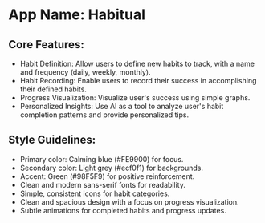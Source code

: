# **App Name**: Habitual

## Core Features:

- Habit Definition: Allow users to define new habits to track, with a name and frequency (daily, weekly, monthly).
- Habit Recording: Enable users to record their success in accomplishing their defined habits.
- Progress Visualization: Visualize user's success using simple graphs.
- Personalized Insights: Use AI as a tool to analyze user's habit completion patterns and provide personalized tips.

## Style Guidelines:

- Primary color: Calming blue (#FE9900) for focus.
- Secondary color: Light grey (#ecf0f1) for backgrounds.
- Accent: Green (#98F5F9) for positive reinforcement.
- Clean and modern sans-serif fonts for readability.
- Simple, consistent icons for habit categories.
- Clean and spacious design with a focus on progress visualization.
- Subtle animations for completed habits and progress updates.
